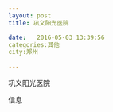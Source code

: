 ```yaml
--- 
layout: post 
title: 巩义阳光医院

date:   2016-05-03 13:39:56 
categories:其他  
city:郑州
  
--- 
```

   
巩义阳光医院

信息

